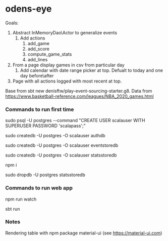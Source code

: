 # odens-eye

Goals:
1. Abstract InMemoryDao\Actor to generalize events
    1. Add actions
        1. add_game
        2. add_score
        3. compute_game_stats
        4. add_lines 
2. From a page display games in csv from particular day
    1. Add calendar with date range picker at top.  Defualt to today
    and one day before\after
3. Page with all actions logged with most recent at top.

Base from sbt new denisftw/play-event-sourcing-starter.g8.
Data from https://www.basketball-reference.com/leagues/NBA_2020_games.html

### Commands to run first time
sudo psql -U postgres --command "CREATE USER scalauser WITH SUPERUSER PASSWORD 'scalapass';"

sudo createdb -U postgres -O scalauser authdb

sudo createdb -U postgres -O scalauser eventstoredb

sudo createdb -U postgres -O scalauser statsstoredb

npm i

sudo dropdb -U postgres statsstoredb


### Commands to run web app
npm run watch

sbt run


### Notes
Rendering table with npm package material-ui (see https://material-ui.com)



